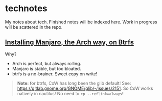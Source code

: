 # technotes

My notes about tech. Finished notes will be indexed here. Work in progress will be scattered in the repo.

## [Installing Manjaro, the Arch way, on Btrfs](./ManjaroInstall.md)

Why?
- Arch is perfect, but always rolling.
- Manjaro is stable, but too bloated.
- btrfs is a no-brainer. Sweet copy on write!

> **Note:** for btrfs, CoW has long been the glib default!
> See: https://gitlab.gnome.org/GNOME/glib/-/issues/2151. 
> So CoW works natively in nautilus! No need to `cp --reflink=always`!
